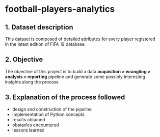 # football-players-analytics

## 1. Dataset description
This dataset is composed of detailed attributes for every player registered in the latest edition of FIFA 19 database.

## 2. Objective
The objective of this project is to build a data **acquisition > wrangling > analysis > reporting** pipeline and generate some possibly interesting insights along the process.

## 3. Explanation of the process followed
- design and construction of the pipeline
- implementation of Python concepts
- results obtained
- obstacles encountered
- lessons learned
